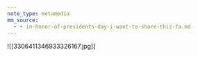 ```yaml
---
note_type: metamedia
mm_source:
  - - in-honor-of-presidents-day-i-want-to-share-this-fa.md
---
```


![[3306411346933326167.jpg]]


